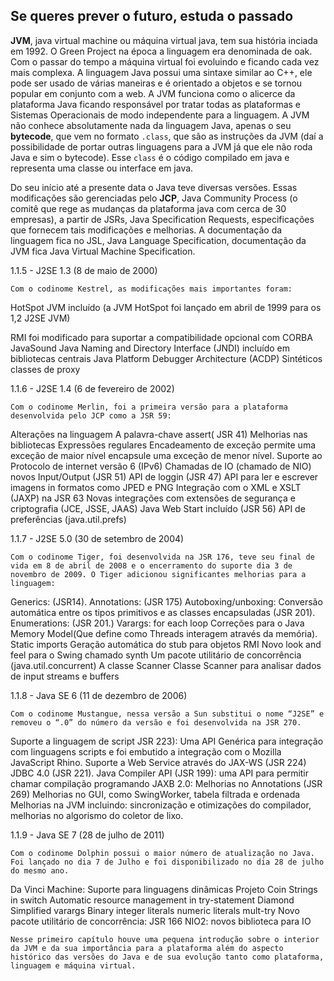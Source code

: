 ## Se queres prever o futuro, estuda o passado


**JVM**, java virtual machine ou máquina virtual java, tem sua história inciada em 1992. O Green Project na época a linguagem era denominada de oak. Com o passar do tempo a máquina virtual foi evoluindo e ficando cada vez mais complexa. A linguagem Java possui uma sintaxe similar ao C++, ele pode ser usado de várias maneiras e é orientado a objetos e se tornou popular em conjunto com a web. A JVM funciona como o alicerce da plataforma Java ficando responsável por tratar todas as plataformas e Sistemas Operacionais de modo independente para a linguagem. A JVM não conhece absolutamente nada da linguagem Java, apenas o seu **bytecode**, que vem no formato `.class`,  que são as instruções da JVM (daí a possibilidade de portar outras linguagens para a JVM já que ele não roda Java e sim o bytecode). Esse `class` é o código compilado em java e representa uma classe ou interface em java. 


Do seu início até a presente data o Java teve diversas versões. Essas modificações são gerenciadas pelo **JCP**, Java Community Process (o comitê que rege as mudanças da plataforma java com cerca de 30 empresas), a partir de JSRs, Java Specification Requests, especificações que fornecem tais modificações e melhorias. A documentação da linguagem fica no JSL, Java Language Specification, documentação da JVM fica Java Virtual Machine Specification.




1.1.5 - J2SE 1.3 (8 de maio de 2000) 

	Com o codinome Kestrel, as modificações mais importantes foram:
HotSpot JVM incluído (a JVM HotSpot foi lançado em abril de 1999 para os 1,2 J2SE JVM)

RMI foi modificado para suportar a compatibilidade opcional com CORBA
JavaSound
Java Naming and Directory Interface (JNDI) incluído em bibliotecas centrais
Java Platform Debugger Architecture (ACDP)
Sintéticos classes de proxy

1.1.6 - J2SE 1.4 (6 de fevereiro de 2002)

	Com o codinome Merlin, foi a primeira versão para a plataforma desenvolvida pelo JCP como a JSR 59:

Alterações na linguagem
A palavra-chave assert( JSR 41)
Melhorias nas bibliotecas
Expressões regulares
Encadeamento de exceção permite uma exceção de maior nível encapsule uma exceção de menor nível.
Suporte ao Protocolo de internet versão 6 (IPv6)
Chamadas de IO (chamado de NIO) novos Input/Output (JSR 51)
API de loggin (JSR 47)
API para ler e escrever imagens in formatos como JPED e PNG
Integração com o XML e XSLT (JAXP) na JSR 63
Novas integrações com extensões de segurança e criptografia (JCE, JSSE, JAAS)
Java Web Start incluído (JSR 56)
API de preferências  (java.util.prefs) 

1.1.7 - J2SE 5.0 (30 de setembro de 2004) 


	Com o codinome Tiger, foi desenvolvida na JSR 176, teve seu final de vida em 8 de abril de 2008 e o encerramento do suporte dia 3 de novembro de 2009. O Tiger adicionou significantes melhorias para a linguagem:

Generics:  (JSR14).
Annotations: (JSR 175)
Autoboxing/unboxing: Conversão automática entre os tipos primitivos e as classes encapsuladas (JSR 201).
Enumerations: (JSR 201.) 
Varargs: 
for each loop
Correções para o Java Memory Model(Que define como Threads interagem através da memória).
Static imports 
Geração automática do stub para objetos RMI
Novo look and feel para o Swing chamado synth
Um pacote utilitário de concorrência (java.util.concurrent)
A classe Scanner 
Classe Scanner para analisar dados de input streams e buffers


1.1.8 - Java SE 6 (11 de dezembro de 2006) 

	Com o codinome Mustangue, nessa versão a Sun substitui o nome “J2SE” e removeu o “.0” do número da versão e foi desenvolvida na JSR 270.

Suporte a linguagem de script JSR 223): Uma API Genérica para integração com linguagens scripts e foi embutido a integração com o Mozilla JavaScript Rhino.
Suporte a Web Service através do JAX-WS (JSR 224) 
JDBC 4.0  (JSR 221). 
Java Compiler API (JSR 199): uma API para permitir chamar compilação programando
 JAXB  2.0: 
Melhorias no Annotations (JSR 269)
Melhorias no GUI, como SwingWorker, tabela filtrada e ordenada
Melhorias na JVM incluindo: sincronização e otimizações do compilador, melhorias no algorismo do coletor de lixo.


1.1.9 - Java SE 7 (28 de julho de 2011)

	Com o codinome Dolphin possui o maior número de atualização no Java. Foi lançado no dia 7 de Julho e foi disponibilizado no dia 28 de julho do mesmo ano.

Da Vinci Machine: Suporte para linguagens dinâmicas
Projeto Coin
Strings in switch
Automatic resource management in try-statement
Diamond
Simplified varargs 
Binary integer literals
 numeric literals
mult-try
Novo pacote utilitário de concorrência: JSR 166
NIO2: novos biblioteca para IO


	Nesse primeiro capítulo houve uma pequena introdução sobre o interior da JVM e da sua importância para a plataforma além do aspecto histórico das versões do Java e de sua evolução tanto como plataforma, linguagem e máquina virtual. 